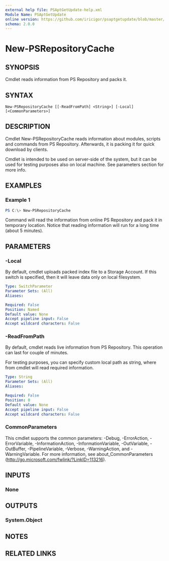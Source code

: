 ```yaml
---
external help file: PSAptGetUpdate-help.xml
Module Name: PSAptGetUpdate
online version: https://github.com/iricigor/psaptgetupdate/blob/master/Docs/New-PSRepositoryCache.md
schema: 2.0.0
---
```


# New-PSRepositoryCache

## SYNOPSIS

Cmdlet reads information from PS Repository and packs it.

## SYNTAX

```
New-PSRepositoryCache [[-ReadFromPath] <String>] [-Local] [<CommonParameters>]
```

## DESCRIPTION
Cmdlet New-PSRepositoryCache reads information about modules, scripts and commands from PS Repository.
Afterwards, it is packing it for quick download by clients.

Cmdlet is intended to be used on server-side of the system, but it can be used for testing purposes also on local machine. See parameters section for more info.

## EXAMPLES

### Example 1
```powershell
PS C:\> New-PSRepositoryCache
```

Command will read the information from online PS Repository and pack it in temporary location. Notice that reading information will run for a long time (about 5 minutes).

## PARAMETERS

### -Local

By default, cmdlet uploads packed index file to a Storage Account.
If this switch is specified, then it will leave data only on local filesystem.

```yaml
Type: SwitchParameter
Parameter Sets: (All)
Aliases:

Required: False
Position: Named
Default value: None
Accept pipeline input: False
Accept wildcard characters: False
```

### -ReadFromPath

By default, cmdlet reads live information from PS Repository. This operation can last for couple of minutes.

For testing purposes, you can specify custom local path as string, where from cmdlet will read required information.

```yaml
Type: String
Parameter Sets: (All)
Aliases:

Required: False
Position: 0
Default value: None
Accept pipeline input: False
Accept wildcard characters: False
```

### CommonParameters
This cmdlet supports the common parameters: -Debug, -ErrorAction, -ErrorVariable, -InformationAction, -InformationVariable, -OutVariable, -OutBuffer, -PipelineVariable, -Verbose, -WarningAction, and -WarningVariable. For more information, see about_CommonParameters (http://go.microsoft.com/fwlink/?LinkID=113216).

## INPUTS

### None

## OUTPUTS

### System.Object

## NOTES

## RELATED LINKS
